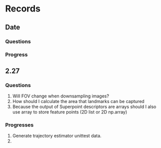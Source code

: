 # Records

## Date

### Questions

### Progress

## 2.27

### Questions

1. Will FOV change when downsampling images?
2. How should I calculate the area that landmarks can be captured
3. Because the output of Superpoint descriptors are arrays should I also use array to store feature points (2D list or 2D np.array)

### Progresses

1. Generate trajectory estimator unittest data.
2. 
